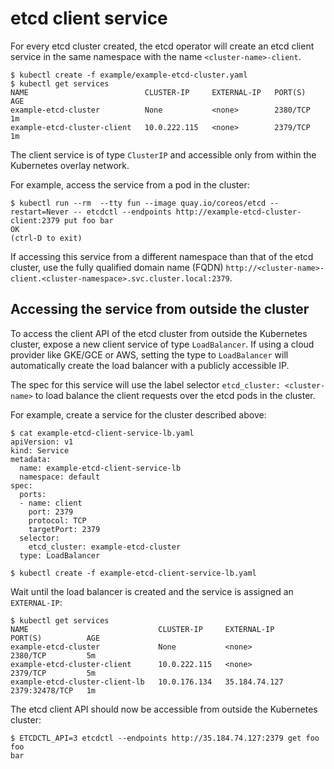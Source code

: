 # etcd client service

For every etcd cluster created, the etcd operator will create an etcd client service in the same namespace with the name `<cluster-name>-client`.

```
$ kubectl create -f example/example-etcd-cluster.yaml
$ kubectl get services
NAME                          CLUSTER-IP     EXTERNAL-IP   PORT(S)    AGE
example-etcd-cluster          None           <none>        2380/TCP   1m
example-etcd-cluster-client   10.0.222.115   <none>        2379/TCP   1m
```

The client service is of type `ClusterIP` and accessible only from within the Kubernetes overlay network.

For example, access the service from a pod in the cluster:

```
$ kubectl run --rm  --tty fun --image quay.io/coreos/etcd --restart=Never -- etcdctl --endpoints http://example-etcd-cluster-client:2379 put foo bar
OK
(ctrl-D to exit)
```

If accessing this service from a different namespace than that of the etcd cluster, use the fully qualified domain name (FQDN) `http://<cluster-name>-client.<cluster-namespace>.svc.cluster.local:2379`.

## Accessing the service from outside the cluster

To access the client API of the etcd cluster from outside the Kubernetes cluster, expose a new client service of type `LoadBalancer`. If using a cloud provider like GKE/GCE or AWS, setting the type to `LoadBalancer` will automatically create the load balancer with a publicly accessible IP.

The spec for this service will use the label selector `etcd_cluster: <cluster-name>` to load balance the client requests over the etcd pods in the cluster.

For example, create a service for the cluster described above:

```
$ cat example-etcd-client-service-lb.yaml
apiVersion: v1
kind: Service
metadata:
  name: example-etcd-client-service-lb
  namespace: default
spec:
  ports:
  - name: client
    port: 2379
    protocol: TCP
    targetPort: 2379
  selector:
    etcd_cluster: example-etcd-cluster
  type: LoadBalancer

$ kubectl create -f example-etcd-client-service-lb.yaml
```

Wait until the load balancer is created and the service is assigned an `EXTERNAL-IP`:

```
$ kubectl get services
NAME                             CLUSTER-IP     EXTERNAL-IP     PORT(S)          AGE
example-etcd-cluster             None           <none>          2380/TCP         5m
example-etcd-cluster-client      10.0.222.115   <none>          2379/TCP         5m
example-etcd-cluster-client-lb   10.0.176.134   35.184.74.127   2379:32478/TCP   1m
```

The etcd client API should now be accessible from outside the Kubernetes cluster:

```
$ ETCDCTL_API=3 etcdctl --endpoints http://35.184.74.127:2379 get foo
foo
bar
```
